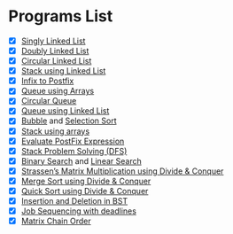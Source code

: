 # Programs List
- [x] [Singly Linked List](SinglyLinkedList.c)
- [x] [Doubly Linked List](DoublyLinkedList.c)
- [x] [Circular Linked List](CircularLinkedList.c)
- [x] [Stack using Linked List](StackLinked.c)
- [x] [Infix to Postfix](PolishNotation.c)
- [x] [Queue using Arrays](Queue.c)
- [x] [Circular Queue](CircularQueue.c)
- [x] [Queue using Linked List](QueueLinked.c)
- [x] [Bubble](Bubble.c) and [Selection Sort](Selection.c)
- [x] [Stack using arrays](Stack.c)
- [x] [Evaluate PostFix Expression](EvalPost.c)
- [x] [Stack Problem Solving (DFS)](DFS.c)
- [x] [Binary Search](BinarySearch.c) and [Linear Search](LinearSearch.c)
- [x] [Strassen’s Matrix Multiplication using Divide & Conquer](Strassen.c)
- [x] [Merge Sort using Divide & Conquer](MergeSort.c)
- [x] [Quick Sort using Divide & Conquer](Quick.c)
- [x] [Insertion and Deletion in BST](BST.c)
- [x] [Job Sequencing with deadlines](JobSequencing.c)
- [x] [Matrix Chain Order](MatrixChainOrder.c)